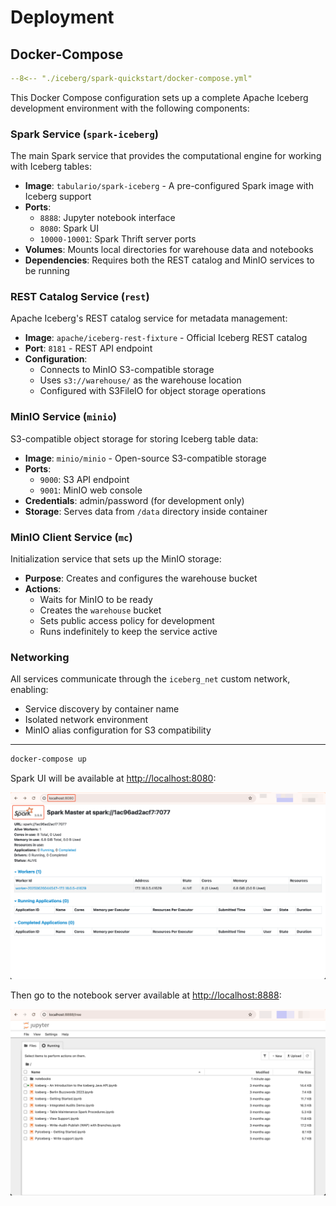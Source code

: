 # Deployment

## Docker-Compose

```yaml title="docker-compose.yml" linenums="1" hl_lines="2 23 37 52 71"
--8<-- "./iceberg/spark-quickstart/docker-compose.yml"
```

This Docker Compose configuration sets up a complete Apache Iceberg development environment with the following components:


### Spark Service (`spark-iceberg`)

The main Spark service that provides the computational engine for working with Iceberg tables:

- **Image**: `tabulario/spark-iceberg` - A pre-configured Spark image with Iceberg support
- **Ports**: 
    - `8888`: Jupyter notebook interface
    - `8080`: Spark UI
    - `10000-10001`: Spark Thrift server ports
- **Volumes**: Mounts local directories for warehouse data and notebooks
- **Dependencies**: Requires both the REST catalog and MinIO services to be running


### REST Catalog Service (`rest`)

Apache Iceberg's REST catalog service for metadata management:

- **Image**: `apache/iceberg-rest-fixture` - Official Iceberg REST catalog
- **Port**: `8181` - REST API endpoint
- **Configuration**: 
    - Connects to MinIO S3-compatible storage
    - Uses `s3://warehouse/` as the warehouse location
    - Configured with S3FileIO for object storage operations


### MinIO Service (`minio`)

S3-compatible object storage for storing Iceberg table data:

- **Image**: `minio/minio` - Open-source S3-compatible storage
- **Ports**:
    - `9000`: S3 API endpoint
    - `9001`: MinIO web console
- **Credentials**: admin/password (for development only)
- **Storage**: Serves data from `/data` directory inside container


### MinIO Client Service (`mc`)

Initialization service that sets up the MinIO storage:

- **Purpose**: Creates and configures the warehouse bucket
- **Actions**:
    - Waits for MinIO to be ready
    - Creates the `warehouse` bucket
    - Sets public access policy for development
    - Runs indefinitely to keep the service active


### Networking

All services communicate through the `iceberg_net` custom network, enabling:

- Service discovery by container name
- Isolated network environment
- MinIO alias configuration for S3 compatibility

---

```bash
docker-compose up
```

Spark UI will be available at [http://localhost:8080](http://localhost:8080):

![](./static/spark-ui.png)

Then go to the notebook server available at [http://localhost:8888](http://localhost:8888):

![](./static/jupyter-notebook.png)
